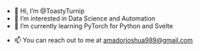 - 👋 Hi, I’m @ToastyTurnip
- 👀 I’m interested in Data Science and Automation
- 🌱 I’m currently learning PyTorch for Python and Svelte
<!-- - 💞️ I’m looking to collaborate on Game Dev projects using either C# or python! -->
- 📫 You can reach out to me at amadorjoshua989@gmail.com

<!---
ToastyTurnip/ToastyTurnip is a ✨ special ✨ repository because its `README.md` (this file) appears on your GitHub profile.
You can click the Preview link to take a look at your changes.
--->
